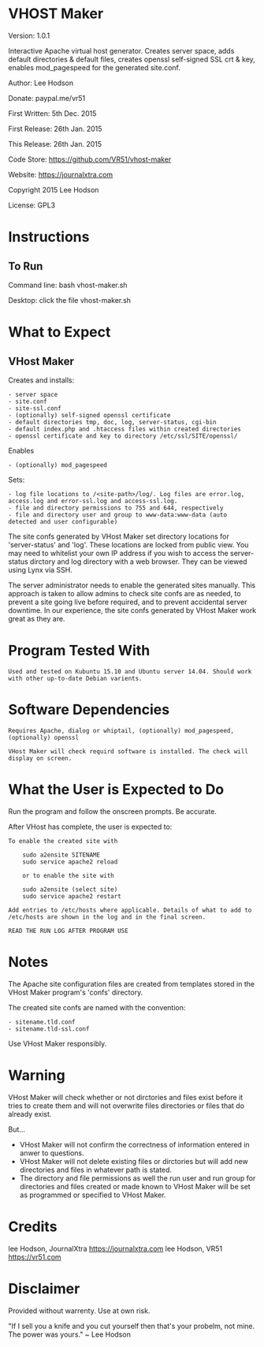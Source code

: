 # VHOST Maker
Version: 1.0.1

Interactive Apache virtual host generator. Creates server space, adds default directories &amp; default files, creates openssl self-signed SSL crt &amp; key, enables mod_pagespeed for the generated site.conf.

Author: Lee Hodson

Donate: paypal.me/vr51

First Written: 5th Dec. 2015

First Release: 26th Jan. 2015

This Release: 26th Jan. 2015

Code Store: https://github.com/VR51/vhost-maker

Website: https://journalxtra.com

Copyright 2015 Lee Hodson

License: GPL3


# Instructions

## To Run

Command line: bash vhost-maker.sh

Desktop: click the file vhost-maker.sh


# What to Expect

## VHost Maker

Creates and installs:

	- server space
	- site.conf
	- site-ssl.conf
	- (optionally) self-signed openssl certificate
	- default directories tmp, doc, log, server-status, cgi-bin
	- default index.php and .htaccess files within created directories
	- openssl certificate and key to directory /etc/ssl/SITE/openssl/

Enables

	- (optionally) mod_pagespeed

Sets:

	- log file locations to /<site-path>/log/. Log files are error.log, access.log and error-ssl.log and access-ssl.log.
	- file and directory permissions to 755 and 644, respectively
	- file and directory user and group to www-data:www-data (auto detected and user configurable)
	
The site confs generated by VHost Maker set directory locations for 'server-status' and 'log'. These locations are locked from public view. You may need to whitelist your own IP address if you wish to access the server-status dirctory and log directory with a web browser. They can be viewed using Lynx via SSH.

The server administrator needs to enable the generated sites manually. This approach is taken to allow admins to check site confs are as needed, to prevent a site going live before required, and to prevent accidental server downtime. In our experience, the site confs generated by VHost Maker work great as they are.


# Program Tested With

	Used and tested on Kubuntu 15.10 and Ubuntu server 14.04. Should work with other up-to-date Debian varients.


# Software Dependencies

	Requires Apache, dialog or whiptail, (optionally) mod_pagespeed, (optionally) openssl
	
	VHost Maker will check requird software is installed. The check will display on screen.


# What the User is Expected to Do

Run the program and follow the onscreen prompts. Be accurate.

After VHost has complete, the user is expected to:

	To enable the created site with

		sudo a2ensite SITENAME
		sudo service apache2 reload

		or to enable the site with

		sudo a2ensite (select site)
		sudo service apache2 restart

	Add entries to /etc/hosts where applicable. Details of what to add to /etc/hosts are shown in the log and in the final screen.

	READ THE RUN LOG AFTER PROGRAM USE


# Notes

The Apache site configuration files are created from templates stored in the VHost Maker program's 'confs' directory.

The created site confs are named with the convention:

	- sitename.tld.conf
	- sitename.tld-ssl.conf

Use VHost Maker responsibly.


# Warning

VHost Maker will check whether or not dirctories and files exist before it tries to create them and will not overwrite files directories or files that do already exist.

But...

- VHost Maker will not confirm the correctness of information entered in anwer to questions.
- VHost Maker will not delete existing files or dirctories but will add new directories and files in whatever path is stated.
- The directory and file permissions as well the run user and run group for directories and files created or made known to VHost Maker will be set as programmed or specified to VHost Maker.


# Credits

lee Hodson, JournalXtra <https://journalxtra.com>
lee Hodson, VR51 <https://vr51.com>

# Disclaimer

Provided without warrenty. Use at own risk.

"If I sell you a knife and you cut yourself then that's your probelm, not mine. The power was yours." ~ Lee Hodson
